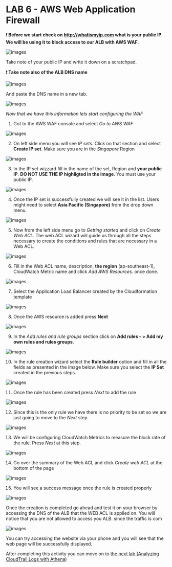 # LAB 6 - AWS Web Application Firewall

**:heavy_exclamation_mark: Before we start check on http://whatismyip.com what is your public IP. We will be using it to block access to our ALB with AWS WAF.**

![images](images/0-whatismyip.png)

Take note of your public IP and write it down on a scratchpad.

**:heavy_exclamation_mark: Take note also of the ALB DNS name**

![images](images/alb-dns.png)

And paste the DNS name in a new tab.

![images](images/website.png)

*Now that we have this information lets start configuring the WAF*

1)  Got to the AWS WAF console and select *Go to AWS WAF*.

![images](images/0364236d876a9d7f3448dc62b86b5a07.png)

2) On left side menu you will see *IP sets*. Click on that section and select **Create IP set**. Make sure you are in the *Singapore* Region

![images](images/0-1-create-ip-set.png)

3) In the IP set wizzard fill in the name of the set, Region and **your public IP**. **DO NOT USE THE IP highligted in the image**. You must use your public IP.

![images](images/0-2-IP-set.png)

4) Once the IP set is successfully created we will see it in the list. Users might need to select **Asia Pacific (Singapore)** from the drop down menu.

![images](images/0-3-success-ip-list.png)

5)  Now from the left side menu go to *Getting started* and click on *Create Web ACL*. The web ACL wizard will guide us through all
    the steps necessary to create the conditions and rules that are necessary in a Web ACL.

![images](images/2-Create-Web-ACL.png)

6)  Fill in the Web ACL name, description, **the region** (ap-southeast-1), CloudWatch Metric name  and click *Add AWS Resources*.
    once done.

![images](images/3-Name-the-Rule-Add-resource.png)

7) Select the Application Load Balancer created by the Cloudformation template

![images](images/3-1-add-alb.png)

8)  Once the AWS resource is added press **Next**

![images](images/4-Press-Next.png)

9)  In the *Add rules and rule groups* section click on **Add rules - > Add my own rules and rules groups**.

![images](images/5-add-rule.png)

10)  In the rule creation wizard select the **Rule builder** option and fill in all the fields as presented in the image below. Make sure you select the **IP Set** created in the previous steps.

![images](images/6-add-rule-content.png)

11)  Once the rule has been created press *Next* to add the rule

![images](images/7-add-rules-to-groups.png)

12)  Since this is the only rule we have there is no priority to be set so we are just going to move to the *Next* step.

![images](images/8-set-rule-priority.png)

13)  We will be configuring CloudWatch Metrics to measure the block rate of the rule. Press *Next* at this step.

![images](images/9-Configure-metrics.png)

14)  Go over the summary of the Web ACL and click *Create web ACL* at the bottom of the page

![images](images/10-create-web-acl.png)

15) You will see a success message once the rule is created properly

![images](images/11-completed.png)

Once the creation is completed go ahead and test it on your browser by accessing the DNS of the ALB that the WEB ACL is applied on. You will
notice that you are not allowed to access you ALB. since the traffic is com

![images](images/7205543d7b9f5e8b063fbe3a4b715446.png)

You can try accessing the website via your phone and you will see that the web page will be successfully displayed.

After completing this activity you can move on to [the next lab (Analyzing CloudTrail Logs with Athena)](../07-CT-Athena-Lab/README.md)
